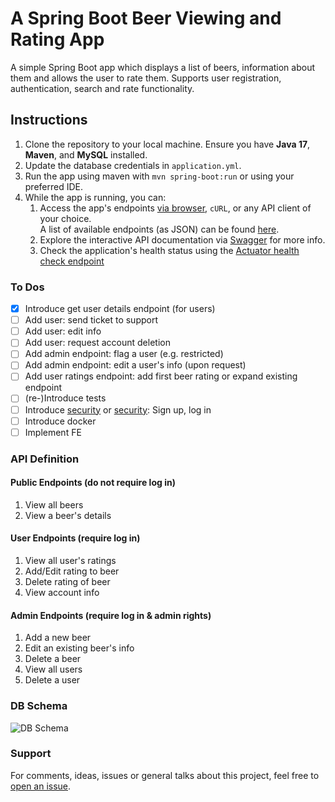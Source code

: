 # A Spring Boot Beer Viewing and Rating App

A simple Spring Boot app which displays a list of beers, information about them and allows the user to rate them. Supports user registration, authentication, search and rate functionality.

## Instructions

1. Clone the repository to your local machine. Ensure you have **Java 17**, **Maven**, and **MySQL** installed.
2. Update the database credentials in `application.yml`.
3. Run the app using maven with `mvn spring-boot:run` or using your preferred IDE.
4. While the app is running, you can:
    1. Access the app's endpoints [via browser](http://localhost:8080), `cURL`, or any API client of your choice. </br>A list of available endpoints (as JSON) can be found [here](https://github.com/ZapDos7/beer-app/blob/main/src/main/resources/postman.json).
    2. Explore the interactive API documentation via [Swagger](http://localhost:8080/swagger-ui.html) for more info.
    3. Check the application's health status using the [Actuator health check endpoint](http://localhost:8080/actuator/health)

### To Dos
- [x] Introduce get user details endpoint (for users)
- [ ] Add user: send ticket to support
- [ ] Add user: edit info
- [ ] Add user: request account deletion
- [ ] Add admin endpoint: flag a user (e.g. restricted)
- [ ] Add admin endpoint: edit a user's info (upon request)
- [ ] Add user ratings endpoint: add first beer rating or expand existing endpoint
- [ ] (re-)Introduce tests
- [ ] Introduce [security](https://www.baeldung.com/registration-with-spring-mvc-and-spring-security) or [security](https://www.toptal.com/java/rest-security-with-jwt-spring-security-and-java): Sign up, log in
- [ ] Introduce docker
- [ ] Implement FE

### API Definition

#### Public Endpoints (do not require log in)
1. View all beers
2. View a beer's details

#### User Endpoints (require log in)
1. View all user's ratings
2. Add/Edit rating to beer
3. Delete rating of beer
4. View account info

#### Admin Endpoints (require log in & admin rights)
1. Add a new beer
2. Edit an existing beer's info
3. Delete a beer
4. View all users
5. Delete a user

### DB Schema

![DB Schema](https://github.com/ZapDos7/beer-app/blob/feature/reboot/src/main/resources/schema.png "DB Schema")

### Support
For comments, ideas, issues or general talks about this project, feel free to [open an issue](https://github.com/ZapDos7/beer-app/issues/new/choose). 
